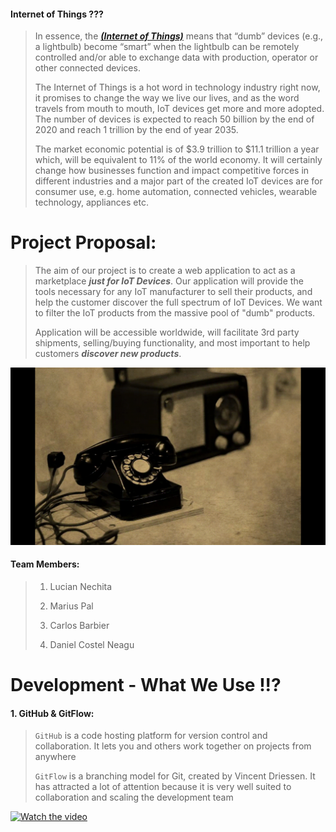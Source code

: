 #### Internet of Things ???


> In essence, the **_[(Internet of Things)](https://www.youtube.com/watch?v=LlhmzVL5bm8)_** means that “dumb” devices (e.g., a lightbulb) become “smart” when the lightbulb can be remotely controlled and/or able to exchange data with production, operator or other connected devices. 
>
> The Internet of Things is a hot word in technology industry right now, it promises to change the way we live our lives, and as the word travels from mouth to mouth, IoT devices get more and more adopted. The number of devices is expected to reach 50 billion by the end of 2020 and reach 1 trillion by the end of year 2035.
>
> The market economic potential is of $3.9 trillion to $11.1 trillion a year which, will be equivalent to 11% of the world economy. It will certainly change how businesses function and impact competitive forces in different industries and a major part of the created IoT devices are for consumer use, e.g. home automation, connected vehicles, wearable technology, appliances etc.


# Project Proposal:

> The aim of our project is to create a web application to act as a marketplace **_just for IoT Devices_**. Our application will provide the tools necessary for any IoT manufacturer to sell their products, and help the customer discover the full spectrum of IoT Devices. We want to filter the IoT products from the massive pool of "dumb" products.
>
> Application will be accessible worldwide, will facilitate 3rd party shipments, selling/buying functionality, and most important to help customers **_discover new products_**.



![Screenshot](old-radio-and-telephonel.gif)

#### Team Members:

 >1.  Lucian Nechita
 >
 >2.  Marius Pal
 >
 >3.  Carlos Barbier
 >
 >4.  Daniel Costel Neagu

  
# Development - What We Use !!? 

#### 1. GitHub & GitFlow:
> `GitHub` is a code hosting platform for version control and collaboration. It lets you and others work together on projects from anywhere
>
> `GitFlow` is a branching model for Git, created by Vincent Driessen. It has attracted a lot of attention because it is very well suited to collaboration and scaling the development team


[![Watch the video](GitFlow.gif)](https://youtu.be/aJnFGMclhU8?t=199)

